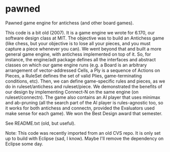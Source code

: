 pawned
======

Pawned game engine for antichess (and other board games).

This code is a bit old (2007).
It is a game engine we wrote for 6.170, our software design class at MIT.
The objective was to build an Antichess game (like chess, but your objective
is to lose all your pieces, and you must capture a piece whenever you can).
We went beyond that and built a more general game engine, with antichess
implemented on top of it. So, for instance, the engine/adt package defines
all the interfaces and abstract classes on which our game engine runs
(e.g. a Board is an arbitrary arrangement of vector-addressed Cells, a Ply
is a sequence of Actions on Pieces, a RuleSet defines the set of valid Plies,
game-terminating conditions, etc). Then, we can define game-specific rules
and pieces, as we do in ruleset/antichess and ruleset/piece. We demonstrated
the benefits of our design by implementing Connect-N on the same engine
(on ruleset/connectn). The game also contains an AI player that uses minimax
and ab-pruning (all the search part of the AI player is rules-agnostic too,
so it works for both antichess and connectn, provided the Evaluators used
make sense for each game). We won the Best Design award that semester.

See README.txt (old, but useful).

Note: This code was recently imported from an old CVS repo. It is only set up
to build with Eclipse (sad, I know). Maybe I'll remove the dependency on Eclipse
some day.